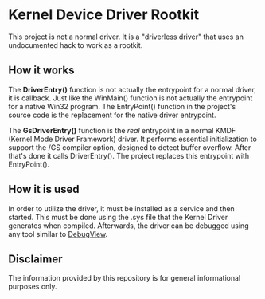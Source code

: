 # Kernel Device Driver Rootkit

This project is not a normal driver. It is a "driverless driver" that uses an undocumented hack to work as a rootkit. 

## How it works
The **DriverEntry()** function is not actually the entrypoint for a normal driver, it is callback. Just like the WinMain() function is not actually the entrypoint for a native Win32 program. The EntryPoint() function in the project's source code is the replacement for the native driver entrypoint.

The **GsDriverEntry()** function is the _real_ entrypoint in a normal KMDF (Kernel Mode Driver Framework) driver. It performs essential initialization to support the /GS compiler option, designed to detect buffer overflow. After that's done it calls DriverEntry(). The project replaces this entrypoint with EntryPoint().

## How it is used
In order to utilize the driver, it must be installed as a service and then started. This must be done using the .sys file that the Kernel Driver generates when compiled. Afterwards, the driver can be debugged using any tool similar to [DebugView](https://docs.microsoft.com/en-us/sysinternals/downloads/debugview).

## Disclaimer
The information provided by this repository is for general informational purposes only.
